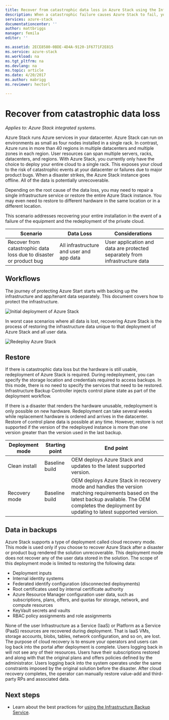 ```yaml
---
title: Recover from catastrophic data loss in Azure Stack using the Infrastructure Backup Service | Microsoft Docs
description: When a catastrophic failure causes Azure Stack to fail, your can restore your infrastructure data when reestablishing your Azure Stack deployment.
services: azure-stack
documentationcenter: ''
author: mattbriggs
manager: femila
editor: ''

ms.assetid: 2ECE8580-0BDE-4D4A-9120-1F6771F2E815
ms.service: azure-stack
ms.workload: na
ms.tgt_pltfrm: na
ms.devlang: na
ms.topic: article
ms.date: 4/20/2017
ms.author: mabrigg
ms.reviewer: hectorl

---
```

# Recover from catastrophic data loss

*Applies to: Azure Stack integrated systems.*

Azure Stack runs Azure services in your datacenter. Azure Stack can run on environments as small as four nodes installed in a single rack. In contrast, Azure runs in more than 40 regions in multiple datacenters and multiple zones in each region. User resources can span multiple servers, racks, datacenters, and regions. With Azure Stack, you currently  only have the choice to deploy your entire cloud to a single rack. This exposes your cloud to the risk of catastrophic events at your datacenter or failures due to major product bugs. When a disaster strikes, the Azure Stack instance goes offline. All of the data is potentially unrecoverable.

Depending on the root cause of the data loss, you may need to repair a single infrastructure service or restore the entire Azure Stack instance. You may even need to restore to different hardware in the same location or in a different location.

This scenario addresses recovering your entire installation in the event of a failure of the equipment and the redeployment of the private cloud.

| Scenario                                                           | Data Loss                            | Considerations                                                             |
|--------------------------------------------------------------------|--------------------------------------|----------------------------------------------------------------------------|
| Recover from catastrophic data loss due to disaster or product bug | All infrastructure and user and app data | User application and data are protected separately from infrastructure data |

## Workflows

The journey of protecting Azure Start starts with backing up the infrastructure and app/tenant data separately. This document covers how to protect the infrastructure. 

![Initial deployment of Azure Stack](media\azure-stack-backup\azure-stack-backup-workflow1.png)

In worst case scenarios where all data is lost, recovering Azure Stack is the process of restoring the infrastructure data unique to that deployment of Azure Stack and all user data. 

![Redeploy Azure Stack](media\azure-stack-backup\azure-stack-backup-workflow2.png)

## Restore

If there is catastrophic data loss but the hardware is still usable, redeployment of Azure Stack is required. During redeployment, you can specify the storage location and credentials required to access backups. In this mode, there is no need to specify the services that need to be restored. Infrastructure Backup Controller injects control plane state as part of the deployment workflow.

If there is a disaster that renders the hardware unusable, redeployment is only possible on new hardware. Redeployment can take several weeks while replacement hardware is ordered and arrives in the datacenter. Restore of control plane data is possible at any time. However, restore is not supported if the version of the redeployed instance is more than one version greater than the version used in the last backup. 

| Deployment mode | Starting point | End point                                                                                                                                                                                                     |
|-----------------|----------------|---------------------------------------------------------------------------------------------------------------------------------------------------------------------------------------------------------------|
| Clean install   | Baseline build | OEM deploys Azure Stack and updates to the latest supported version.                                                                                                                                          |
| Recovery mode   | Baseline build | OEM deploys Azure Stack in recovery mode and handles the version matching requirements based on the latest backup available. The OEM completes the deployment by updating to latest supported version. |

## Data in backups

Azure Stack supports a type of deployment called cloud recovery mode. This mode is used only if you choose to recover Azure Stack after a disaster or product bug rendered the solution unrecoverable. This deployment mode does not recover any of the user data stored in the solution. The scope of this deployment mode is limited to restoring the following data:

 - Deployment inputs
 - Internal identity systems
 - Federated identify configuration (disconnected deployments)
 - Root certificates used by internal certificate authority
 - Azure Resource Manager configuration user data, such as subscriptions, plans, offers, and quotas for storage, network, and compute resources
 - KeyVault secrets and vaults
 - RBAC policy assignments and role assignments 

None of the user Infrastructure as a Service (IaaS) or Platform as a Service (PaaS) resources are recovered during deployment. That is IaaS VMs, storage accounts, blobs, tables, network configuration, and so on, are lost. The purpose of cloud recovery is to ensure your operators and users can log back into the portal after deployment is complete. Users logging back in will not see any of their resources. Users have their subscriptions restored and along with that the original plans and offers policies defined by the administrator. Users logging back into the system operates under the same constraints imposed by the original solution before the disaster. After cloud recovery completes, the operator can manually restore value-add and third-party RPs and associated data.

## Next steps

 - Learn about the best practices for [using the Infrastructure Backup Service](azure-stack-backup-best-practices.md).
